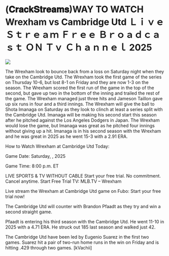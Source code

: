 # (𝐂𝐫𝐚𝐜𝐤𝐒𝐭𝐫𝐞𝐚𝐦𝐬)WAY TO WATCH Wrexham vs Cambridge Utd Ｌｉｖｅ Ｓｔｒｅａｍ Ｆｒｅｅ Ｂｒｏａｄｃａｓｔ ＯＮ Ｔｖ Ｃｈａｎｎｅｌ  2025  
  
  
[![](https://i.imgur.com/qSNzIqt.png)](https://movie.rssnews.media/dKTKbFjF.php)  
  
The Wrexham look to bounce back from a loss on Saturday night when they take on the Cambridge Utd. The Wrexham took the first game of the series on Thursday 10-6, but lost 8-1 on Friday and they are now 1-3 on the season. The Wrexham scored the first run of the game in the top of the second, but gave up two in the bottom of the inning and trailed the rest of the game. The Wrexham managed just three hits and Jameson Taillon gave up six runs in four and a third innings. The Wrexham will give the ball to Shota Imanaga on Saturday as they look to clinch at least a series split with the Cambridge Utd. Imanaga will be making his second start this season after he pitched against the Los Angeles Dodgers in Japan. The Wrexham would lose the game, but Imanaga was great as he pitched four innings without giving up a hit. Imanaga is in his second season with the Wrexham and he was great in 2025 as he went 15-3 with a 2.91 ERA.

How to Watch Wrexham at Cambridge Utd Today:

Game Date: Saturday, , 2025

Game Time: 8:00 p.m. ET

LIVE SPORTS & TV WITHOUT CABLE
Start your free trial. No commitment. Cancel anytime.
Start Free Trial
TV: MLB.TV – Wrexham

Live stream the Wrexham at Cambridge Utd game on Fubo: Start your free trial now!

The Cambridge Utd will counter with Brandon Pfaadt as they try and win a second straight game.

Pfaadt is entering his third season with the Cambridge Utd. He went 11-10 in 2025 with a 4.71 ERA. He struck out 185 last season and walked just 42.

The Cambridge Utd have been led by Eugenio Suarez in the first two games. Suarez hit a pair of two-run home runs in the win on Friday and is hitting .429 through two games. [kVachii]